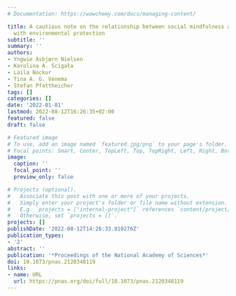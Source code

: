 ```yaml
---
# Documentation: https://wowchemy.com/docs/managing-content/

title: A cautious note on the relationship between social mindfulness and concern
  with environmental protection
subtitle: ''
summary: ''
authors:
- Yngwie Asbjørn Nielsen
- Karolina A. Ścigała
- Laila Nockur
- Tina A. G. Venema
- Stefan Pfattheicher
tags: []
categories: []
date: '2022-01-01'
lastmod: 2022-08-12T16:26:35+02:00
featured: false
draft: false

# Featured image
# To use, add an image named `featured.jpg/png` to your page's folder.
# Focal points: Smart, Center, TopLeft, Top, TopRight, Left, Right, BottomLeft, Bottom, BottomRight.
image:
  caption: ''
  focal_point: ''
  preview_only: false

# Projects (optional).
#   Associate this post with one or more of your projects.
#   Simply enter your project's folder or file name without extension.
#   E.g. `projects = ["internal-project"]` references `content/project/deep-learning/index.md`.
#   Otherwise, set `projects = []`.
projects: []
publishDate: '2022-08-12T14:26:33.810276Z'
publication_types:
- '2'
abstract: ''
publication: '*Proceedings of the National Academy of Sciences*'
doi: 10.1073/pnas.2120348119
links:
- name: URL
  url: https://pnas.org/doi/full/10.1073/pnas.2120348119
---
```


